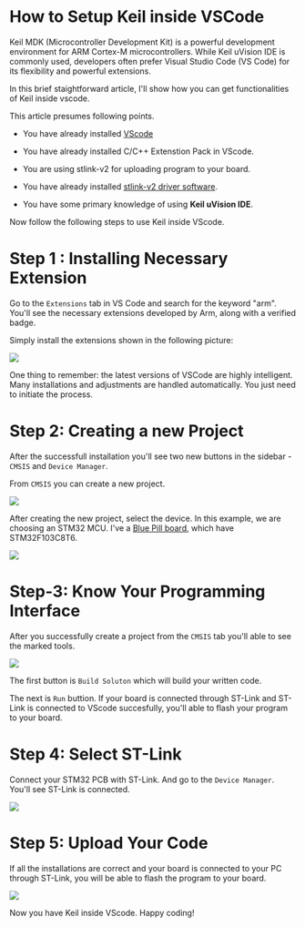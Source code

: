 # How to Setup Keil inside VSCode

Keil MDK (Microcontroller Development Kit) is a powerful development environment for ARM Cortex-M microcontrollers. While Keil uVision IDE is commonly used, developers often prefer Visual Studio Code (VS Code) for its flexibility and powerful extensions.

In this brief staightforward article, I'll show how you can get functionalities of Keil inside vscode. 

This article presumes following points.
* You have already installed [VScode](https://code.visualstudio.com/)

* You have already installed C/C++ Extenstion Pack in VScode.

* You are using stlink-v2 for uploading program to your board. 

* You have already installed [stlink-v2 driver software](https://www.st.com/en/development-tools/stsw-link009.html).

* You have some primary knowledge of using **Keil uVision IDE**.

Now follow the following steps to use Keil inside VScode. 

# Step 1 : Installing Necessary Extension

Go to the `Extensions` tab in VS Code and search for the keyword "arm". You'll see the necessary extensions developed by Arm, along with a verified badge.

Simply install the extensions shown in the following picture:

![](https://res.cloudinary.com/djqcqqueb/image/upload/v1741881303/vscode_keil/f1i1ambjyvold8mzvfwe.png)

One thing to remember: the latest versions of VSCode are highly intelligent. Many installations and adjustments are handled automatically. You just need to initiate the process.

 
# Step 2: Creating a new Project

After the successfull installation you'll see two new buttons in the sidebar - `CMSIS` and `Device Manager`.

From `CMSIS` you can create a new project.

![](https://res.cloudinary.com/djqcqqueb/image/upload/v1741881303/vscode_keil/xnkb3qg2bzqwe0ddsrpk.png)

After creating the new project, select the device. In this example, we are choosing an STM32 MCU. I've a [Blue Pill board](https://stm32-base.org/boards/STM32F103C8T6-Blue-Pill.html), which have STM32F103C8T6. 

![](https://res.cloudinary.com/djqcqqueb/image/upload/v1741881302/vscode_keil/cjleir4qwdubm8vygtz2.png)

# Step-3: Know Your Programming Interface

After you successfully create a project from the `CMSIS` tab you'll able to see the marked tools. 

![](https://res.cloudinary.com/djqcqqueb/image/upload/v1741881302/vscode_keil/g5pinvt4ydjwtmrvxio8.png)

The first button is `Build Soluton` which will build your written code. 

The next is `Run` buttion. If your board is connected through ST-Link and ST-Link is connected to VScode succesfully, you'll able to flash your program to your board.



# Step 4: Select ST-Link

Connect your STM32 PCB with ST-Link. And go to the `Device Manager`. You'll see ST-Link is connected. 

![](https://res.cloudinary.com/djqcqqueb/image/upload/v1741881302/vscode_keil/moqa4v23wkj8gocxxnrr.png)

# Step 5: Upload Your Code

If all the installations are correct and your board is connected to your PC through ST-Link, you will be able to flash the program to your board.


![](https://res.cloudinary.com/djqcqqueb/image/upload/v1741882833/vscode_keil/kyup8gq25kkt1pjhgxum.png)


Now you have Keil inside VScode. Happy coding!


<!-- [vscode, keil, stm32] -->